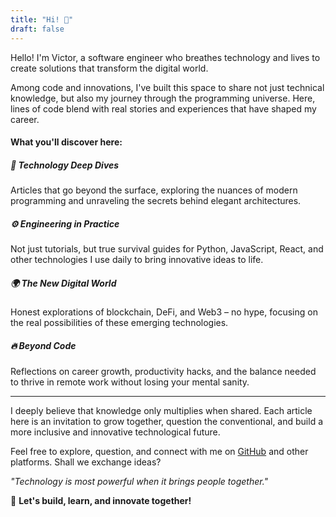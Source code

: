 ```yaml
---
title: "Hi! 🚀"
draft: false
---
```


Hello! I'm Victor, a software engineer who breathes technology and lives to create solutions that transform the digital world.

Among code and innovations, I've built this space to share not just technical knowledge, but also my journey through the programming universe. Here, lines of code blend with real stories and experiences that have shaped my career.

#### What you'll discover here:

##### 📌 Technology Deep Dives
Articles that go beyond the surface, exploring the nuances of modern programming and unraveling the secrets behind elegant architectures.

##### ⚙️ Engineering in Practice
Not just tutorials, but true survival guides for Python, JavaScript, React, and other technologies I use daily to bring innovative ideas to life.

##### 🌍 The New Digital World
Honest explorations of blockchain, DeFi, and Web3 – no hype, focusing on the real possibilities of these emerging technologies.

##### 🔥 Beyond Code
Reflections on career growth, productivity hacks, and the balance needed to thrive in remote work without losing your mental sanity.

---

I deeply believe that knowledge only multiplies when shared. Each article here is an invitation to grow together, question the conventional, and build a more inclusive and innovative technological future.

Feel free to explore, question, and connect with me on [GitHub](https://github.com) and other platforms. Shall we exchange ideas?

*"Technology is most powerful when it brings people together."*

🚀 **Let's build, learn, and innovate together!**